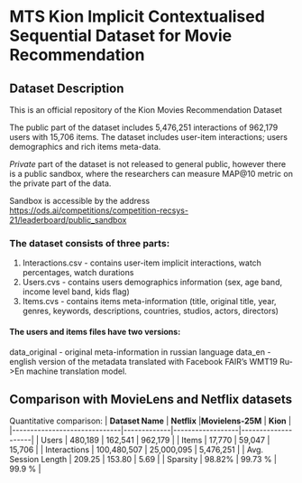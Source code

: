# MTS Kion Implicit Contextualised Sequential Dataset for Movie Recommendation

## Dataset Description
This is an official repository of the Kion Movies Recommendation Dataset

The public part of the  dataset includes 5,476,251 interactions of 962,179 users with 15,706 items. The dataset includes user-item interactions; users demographics and rich items meta-data. 

*Private* part of the dataset is not released to general public, however there is a public sandbox, where the researchers can measure MAP@10 metric on the private part of the data. 

Sandbox is accessible by the address https://ods.ai/competitions/competition-recsys-21/leaderboard/public_sandbox



### The dataset consists of three parts: 
1. Interactions.csv - contains user-item implicit interactions, watch percentages, watch durations
2. Users.cvs - contains users demographics information (sex, age band, income level band, kids flag) 
3. Items.cvs - contains items meta-information (title, original title, year, genres, keywords, descriptions, countries, studios, actors, directors)

#### The users and items files have two versions: 

data_original - original meta-information in russian language
data_en - english version of the metadata translated with Facebook FAIR’s WMT19 Ru->En machine translation model. 

## Comparison with MovieLens and Netflix datasets

Quantitative comparison:
| **Dataset Name**             | **Netflix** |**Movielens-25M** | **Kion**           |
|------------------------------|-------------|------------------|--------------------|
| Users                        | 480,189     | 162,541          |         962,179    |
| Items                        | 17,770      | 59,047           |         15,706     |
| Interactions                 | 100,480,507 | 25,000,095       |         5,476,251  |
| Avg. Session Length          | 209.25      | 153.80           |         5.69       |
| Sparsity                     | 98.82%      | 99.73 %          |         99.9  %    |

